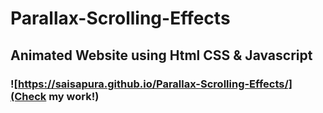 # Parallax-Scrolling-Effects
## Animated Website using Html CSS & Javascript
### ![https://saisapura.github.io/Parallax-Scrolling-Effects/](Check my work!)
